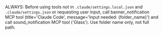 ALWAYS: Before using tools not in `.claude/settings.local.json` and `.claude/settings.json` or requesting user input, call banner_notification MCP tool (title='Claude Code', message='Input needed: {folder_name}') and call sound_notification MCP tool ('Glass'). Use folder name only, not full path.
